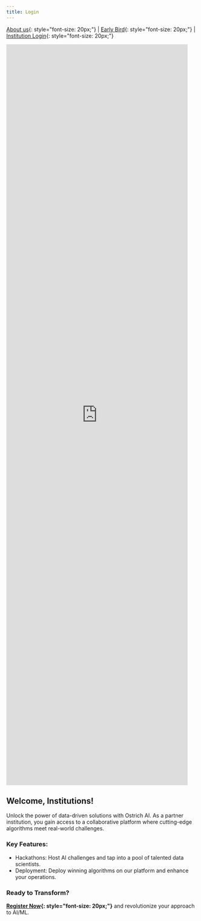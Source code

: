 ```yaml
---
title: Login
---
```


[About us](/index.md){: style="font-size: 20px;"} | [Early Bird](/register.md){: style="font-size: 20px;"} | [Institution Login](/login.md){: style="font-size: 20px;"}

<iframe width="95%" height="50%" src="https://www.youtube.com/embed/PSqOqgNhroo" frameborder="0" allow="autoplay; encrypted-media" allowfullscreen></iframe>
<br>

## Welcome, Institutions!

Unlock the power of data-driven solutions with Ostrich AI. As a partner institution, you gain access to a collaborative platform where cutting-edge algorithms meet real-world challenges.

### Key Features:
- Hackathons: Host AI challenges and tap into a pool of talented data scientists.
- Deployment: Deploy winning algorithms on our platform and enhance your operations.

### Ready to Transform?

**[Register Now](https://ostrich.thedatascienceguy.online/banks){: style="font-size: 20px;"}** and revolutionize your approach to AI/ML.
